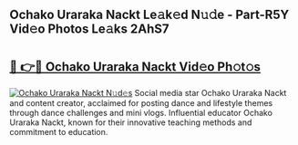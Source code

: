 ## Ochako Uraraka Nackt Le𝚊k𝚎d N𝚞𝚍e - Part-R5Y Vid𝚎o Photos Le𝚊ks 2AhS7

# <h2><a href="http://fb9lrif.evod.top/?m=Ochako+Uraraka+Nackt">🔗 👉🔴 Ochako Uraraka Nackt Vid𝚎o Ph𝚘t𝚘s</a></h2>

[![Ochako Uraraka Nackt N𝚞d𝚎s](https://i.imgur.com/8V9OHl7.gif)](http://fb9lrif.evod.top/?m=Ochako+Uraraka+Nackt)
Social media star Ochako Uraraka Nackt and content creator, acclaimed for posting dance and lifestyle themes through dance challenges and mini vlogs. Influential educator Ochako Uraraka Nackt, known for their innovative teaching methods and commitment to education. 
